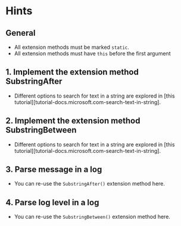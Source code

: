 # Hints

## General

- All extension methods must be marked `static`.
- All extension methods must have `this` before the first argument

## 1. Implement the extension method SubstringAfter

- Different options to search for text in a string are explored in [this tutorial][tutorial-docs.microsoft.com-search-text-in-string].

## 2. Implement the extension method SubstringBetween

- Different options to search for text in a string are explored in [this tutorial][tutorial-docs.microsoft.com-search-text-in-string].

## 3. Parse message in a log

- You can re-use the `SubstringAfter()` extension method here.

## 4. Parse log level in a log

- You can re-use the `SubstringBetween()` extension method here.

[tutorial-csharp.net-strings]: https://csharp.net-tutorials.com/data-types/strings/